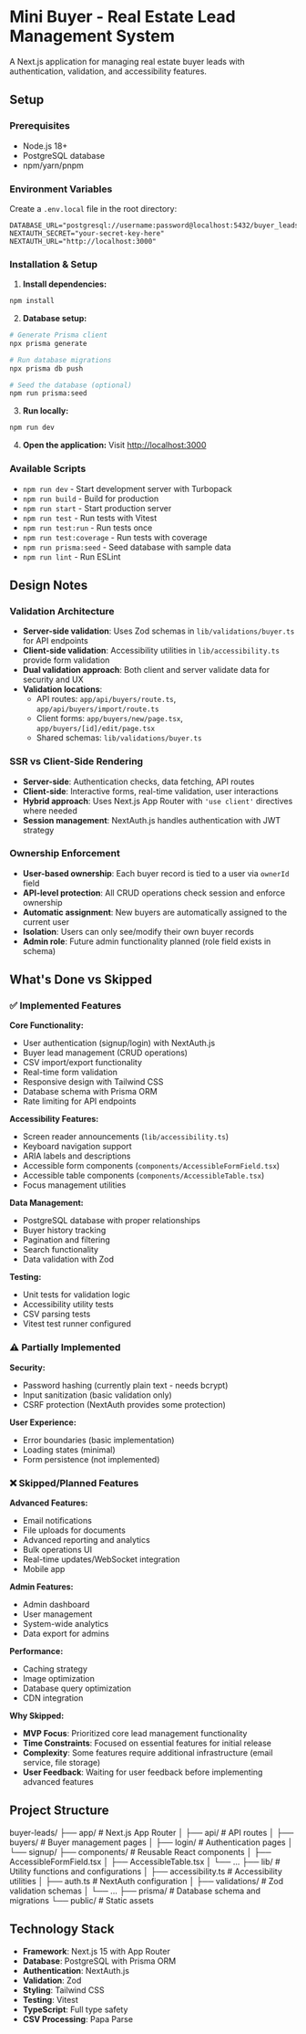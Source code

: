 # Mini Buyer - Real Estate Lead Management System

A Next.js application for managing real estate buyer leads with authentication, validation, and accessibility features.

## Setup

### Prerequisites
- Node.js 18+ 
- PostgreSQL database
- npm/yarn/pnpm

### Environment Variables
Create a `.env.local` file in the root directory:

```env
DATABASE_URL="postgresql://username:password@localhost:5432/buyer_leads"
NEXTAUTH_SECRET="your-secret-key-here"
NEXTAUTH_URL="http://localhost:3000"
```

### Installation & Setup

1. **Install dependencies:**
```bash
npm install
```

2. **Database setup:**
```bash
# Generate Prisma client
npx prisma generate

# Run database migrations
npx prisma db push

# Seed the database (optional)
npm run prisma:seed
```

3. **Run locally:**
```bash
npm run dev
```

4. **Open the application:**
Visit [http://localhost:3000](http://localhost:3000)

### Available Scripts

- `npm run dev` - Start development server with Turbopack
- `npm run build` - Build for production
- `npm run start` - Start production server
- `npm run test` - Run tests with Vitest
- `npm run test:run` - Run tests once
- `npm run test:coverage` - Run tests with coverage
- `npm run prisma:seed` - Seed database with sample data
- `npm run lint` - Run ESLint

## Design Notes

### Validation Architecture
- **Server-side validation**: Uses Zod schemas in `lib/validations/buyer.ts` for API endpoints
- **Client-side validation**: Accessibility utilities in `lib/accessibility.ts` provide form validation
- **Dual validation approach**: Both client and server validate data for security and UX
- **Validation locations**:
  - API routes: `app/api/buyers/route.ts`, `app/api/buyers/import/route.ts`
  - Client forms: `app/buyers/new/page.tsx`, `app/buyers/[id]/edit/page.tsx`
  - Shared schemas: `lib/validations/buyer.ts`

### SSR vs Client-Side Rendering
- **Server-side**: Authentication checks, data fetching, API routes
- **Client-side**: Interactive forms, real-time validation, user interactions
- **Hybrid approach**: Uses Next.js App Router with `'use client'` directives where needed
- **Session management**: NextAuth.js handles authentication with JWT strategy

### Ownership Enforcement
- **User-based ownership**: Each buyer record is tied to a user via `ownerId` field
- **API-level protection**: All CRUD operations check session and enforce ownership
- **Automatic assignment**: New buyers are automatically assigned to the current user
- **Isolation**: Users can only see/modify their own buyer records
- **Admin role**: Future admin functionality planned (role field exists in schema)

## What's Done vs Skipped

### ✅ Implemented Features

**Core Functionality:**
- User authentication (signup/login) with NextAuth.js
- Buyer lead management (CRUD operations)
- CSV import/export functionality
- Real-time form validation
- Responsive design with Tailwind CSS
- Database schema with Prisma ORM
- Rate limiting for API endpoints

**Accessibility Features:**
- Screen reader announcements (`lib/accessibility.ts`)
- Keyboard navigation support
- ARIA labels and descriptions
- Accessible form components (`components/AccessibleFormField.tsx`)
- Accessible table components (`components/AccessibleTable.tsx`)
- Focus management utilities

**Data Management:**
- PostgreSQL database with proper relationships
- Buyer history tracking
- Pagination and filtering
- Search functionality
- Data validation with Zod

**Testing:**
- Unit tests for validation logic
- Accessibility utility tests
- CSV parsing tests
- Vitest test runner configured

### ⚠️ Partially Implemented

**Security:**
- Password hashing (currently plain text - needs bcrypt)
- Input sanitization (basic validation only)
- CSRF protection (NextAuth provides some protection)

**User Experience:**
- Error boundaries (basic implementation)
- Loading states (minimal)
- Form persistence (not implemented)

### ❌ Skipped/Planned Features

**Advanced Features:**
- Email notifications
- File uploads for documents
- Advanced reporting and analytics
- Bulk operations UI
- Real-time updates/WebSocket integration
- Mobile app

**Admin Features:**
- Admin dashboard
- User management
- System-wide analytics
- Data export for admins

**Performance:**
- Caching strategy
- Image optimization
- Database query optimization
- CDN integration

**Why Skipped:**
- **MVP Focus**: Prioritized core lead management functionality
- **Time Constraints**: Focused on essential features for initial release
- **Complexity**: Some features require additional infrastructure (email service, file storage)
- **User Feedback**: Waiting for user feedback before implementing advanced features

## Project Structure
buyer-leads/
├── app/ # Next.js App Router
│ ├── api/ # API routes
│ ├── buyers/ # Buyer management pages
│ ├── login/ # Authentication pages
│ └── signup/
├── components/ # Reusable React components
│ ├── AccessibleFormField.tsx
│ ├── AccessibleTable.tsx
│ └── ...
├── lib/ # Utility functions and configurations
│ ├── accessibility.ts # Accessibility utilities
│ ├── auth.ts # NextAuth configuration
│ ├── validations/ # Zod validation schemas
│ └── ...
├── prisma/ # Database schema and migrations
└── public/ # Static assets



## Technology Stack

- **Framework**: Next.js 15 with App Router
- **Database**: PostgreSQL with Prisma ORM
- **Authentication**: NextAuth.js
- **Validation**: Zod
- **Styling**: Tailwind CSS
- **Testing**: Vitest
- **TypeScript**: Full type safety
- **CSV Processing**: Papa Parse